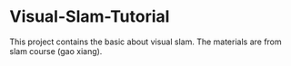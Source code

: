 # Visual-Slam-Tutorial
This project contains the basic about visual slam. The materials are from slam course (gao xiang).
